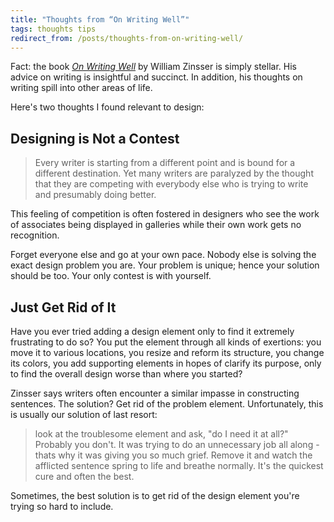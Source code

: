 ```yaml
---
title: "Thoughts from “On Writing Well”"
tags: thoughts tips
redirect_from: /posts/thoughts-from-on-writing-well/
---
```


Fact: the book [*On Writing Well*](http://www.amazon.com/dp/0060891548) by William Zinsser is simply stellar. His advice on writing is insightful and succinct. In addition, his thoughts on writing spill into other areas of life.

Here's two thoughts I found relevant to design:


## Designing is Not a Contest

> Every writer is starting from a different point and is bound for a different destination. Yet many writers are paralyzed by the thought that they are competing with everybody else who is trying to write and presumably doing better.

This feeling of competition is often fostered in designers who see the work of associates being displayed in galleries while their own work gets no recognition.

Forget everyone else and go at your own pace. Nobody else is solving the exact design problem you are. Your problem is unique; hence your solution should be too. Your only contest is with yourself.


## Just Get Rid of It

Have you ever tried adding a design element only to find it extremely frustrating to do so? You put the element through all kinds of exertions: you move it to various locations, you resize and reform its structure, you change its colors, you add supporting elements in hopes of clarify its purpose, only to find the overall design worse than where you started?

Zinsser says writers often encounter a similar impasse in constructing sentences. The solution? Get rid of the problem element. Unfortunately, this is usually our solution of last resort:

> look at the troublesome element and ask, "do I need it at all?" Probably you don't. It was trying to do an unnecessary job all along - thats why it was giving you so much grief. Remove it and watch the afflicted sentence spring to life and breathe normally. It's the quickest cure and often the best.

Sometimes, the best solution is to get rid of the design element you're trying so hard to include.

